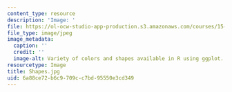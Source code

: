 ```yaml
---
content_type: resource
description: 'Image: '
file: https://ol-ocw-studio-app-production.s3.amazonaws.com/courses/15-071-the-analytics-edge-spring-2017/6a88ce72b6c9709cc7bd95550e3cd349_Shapes.jpg
file_type: image/jpeg
image_metadata:
  caption: ''
  credit: ''
  image-alt: Variety of colors and shapes available in R using ggplot.
resourcetype: Image
title: Shapes.jpg
uid: 6a88ce72-b6c9-709c-c7bd-95550e3cd349
---
```

